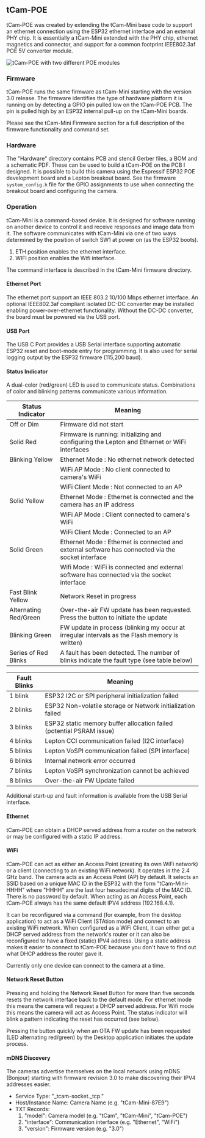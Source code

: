 ## tCam-POE
tCam-POE was created by extending the tCam-Mini base code to support an ethernet connection using the ESP32 ethernet interface and an external PHY chip.  It is essentially a tCam-Mini extended with the PHY chip, ethernet magnetics and connector, and support for a common footprint IEEE802.3af POE 5V converter module.

![tCam-POE with two different POE modules](pictures/dual_tcam_poe.png)

### Firmware
tCam-POE runs the same firmware as tCam-Mini starting with the version 3.0 release. The firmware identifies the type of hardware platform it is running on by detecting a GPIO pin pulled low on the tCam-POE PCB.  The pin is pulled high by an ESP32 internal pull-up on the tCam-Mini boards.

Please see the tCam-Mini Firmware section for a full description of the firmware functionality and command set.

### Hardware
The "Hardware" directory contains PCB and stencil Gerber files, a BOM and a schematic PDF.  These can be used to build a tCam-POE on the PCB I designed.  It is possible to build this camera using the Espressif ESP32 POE development board and a Lepton breakout board.  See the firmware ```system_config.h``` file for the GPIO assignments to use when connecting the breakout board and configuring the camera. 

### Operation
tCam-Mini is a command-based device.  It is designed for software running on another device to control it and receive responses and image data from it.  The software communicates with tCam-Mini via one of two ways determined by the position of switch SW1 at power on (as the ESP32 boots).

1. ETH position enables the ethernet interface.
2. WIFI position enables the Wifi interface.

The command interface is described in the tCam-Mini firmware directory.

#### Ethernet Port
The ethernet port support an IEEE 803.2 10/100 Mbps ethernet interface.  An optional IEEE802.3af compliant isolated DC-DC converter may be installed enabling power-over-ethernet functionality. Without the DC-DC converter, the board must be powered via the USB port.

#### USB Port
The USB C Port provides a USB Serial interface supporting automatic ESP32 reset and boot-mode entry for programming.  It is also used for serial logging output by the ESP32 firmware (115,200 baud).

#### Status Indicator
A dual-color (red/green) LED is used to communicate status.  Combinations of color and blinking patterns communicate various information.

| Status Indicator | Meaning |
| --- | --- |
| Off or Dim | Firmware did not start |
| Solid Red | Firmware is running: initializing and configuring the Lepton and Ethernet or WiFi interfaces |
| Blinking Yellow | Ethernet Mode : No ethernet network detected |
|  | WiFi AP Mode : No client connected to camera's WiFi |
|  | WiFi Client Mode : Not connected to an AP |
| Solid Yellow | Ethernet Mode : Ethernet is connected and the camera has an IP address |
|  | WiFi AP Mode : Client connected to camera's WiFi |
|  | WiFi Client Mode : Connected to an AP |
| Solid Green | Ethernet Mode : Ethernet is connected and external software has connected via the socket interface |
|  | Wifi Mode : WiFi is connected and external software has connected via the socket interface |
| Fast Blink Yellow | Network Reset in progress |
| Alternating Red/Green | Over-the-air FW update has been requested.  Press the button to initiate the update |
| Blinking Green | FW update in process (blinking my occur at irregular intervals as the Flash memory is written) |
| Series of Red Blinks | A fault has been detected.  The number of blinks indicate the fault type (see table below) |


| Fault Blinks | Meaning |
| --- | --- |
| 1 blink | ESP32 I2C or SPI peripheral initialization failed |
| 2 blinks | ESP32 Non-volatile storage or Network initialization failed |
| 3 blinks | ESP32 static memory buffer allocation failed (potential PSRAM issue) |
| 4 blinks | Lepton CCI communication failed (I2C interface) |
| 5 blinks | Lepton VoSPI communication failed (SPI interface) |
| 6 blinks | Internal network error occurred |
| 7 blinks | Lepton VoSPI synchronization cannot be achieved |
| 8 blinks | Over-the-air FW Update failed |

Additional start-up and fault information is available from the USB Serial interface.

#### Ethernet
tCam-POE can obtain a DHCP served address from a router on the network or may be configured with a static IP address.

#### WiFi
tCam-POE can act as either an Access Point (creating its own WiFi network) or a client (connecting to an existing WiFi network).  It operates in the 2.4 GHz band. The camera acts as an Access Point (AP) by default.  It selects an SSID based on a unique MAC ID in the ESP32 with the form "tCam-Mini-HHHH" where "HHHH" are the last four hexadecimal digits of the MAC ID.  There is no password by default.  When acting as an Access Point, each tCam-POE always has the same default IPV4 address (192.168.4.1).

It can be reconfigured via a command (for example, from the desktop application) to act as a WiFi Client (STAtion mode) and connect to an existing WiFi network.  When configured as a WiFi Client, it can either get a DHCP served address from the network's router or it can also be reconfigured to have a fixed (static) IPV4 address.  Using a static address makes it easier to connect to tCam-POE because you don't have to find out what DHCP address the router gave it.

Currently only one device can connect to the camera at a time.

#### Network Reset Button
Pressing and holding the Network Reset Button for more than five seconds resets the network interface back to the default mode.  For ethernet mode this means the camera will request a DHCP served address.  For Wifi mode this means the camera will act as Access Point.  The status indicator will blink a pattern indicating the reset has occurred (see below).

Pressing the button quickly when an OTA FW update has been requested (LED alternating red/green) by the Desktop application initiates the update process.

#### mDNS Discovery
The cameras advertise themselves on the local network using mDNS (Bonjour) starting with firmware revision 3.0 to make discovering their IPV4 addresses easier.

* Service Type: "\_tcam-socket._tcp."
* Host/Instance Name: Camera Name (e.g. "tCam-Mini-87E9")
* TXT Records:
	1. "model": Camera model (e.g. "tCam", "tCam-Mini", "tCam-POE")
	2. "interface": Communication interface (e.g. "Ethernet", "WiFi")
	3. "version": Firmware version (e.g. "3.0")

